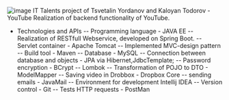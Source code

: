 ![image](https://user-images.githubusercontent.com/89816013/156848581-5a8f3300-83dc-43a2-b77a-39273f160b93.png)
IT Talents  project of Tsvetalin Yordanov and Kaloyan Todorov - YouTube
Realization of backend functionality of YouTube.

- Technologies and APIs
-- Programming language - JAVA EE
-- Realization of RESTfull Webservice, developed on Spring Boot.
-- Servlet container - Apache Tomcat 
-- Implemented MVC-design pattern 
-- Build tool - Maven
-- Database - MySQL
-- Connection between database and objects - JPA via Hibernet,JdbcTemplate;
-- Password encryption - BCrypt
-- Lombok
-- Transformation of POJO to DTO - ModelMapper
-- Saving video in Drobbox - Dropbox Core
-- sending emails - JavaMail
-- Environment for development Intellij IDEA
-- Version control - Git 
-- Tests HTTP requests - PostMan


